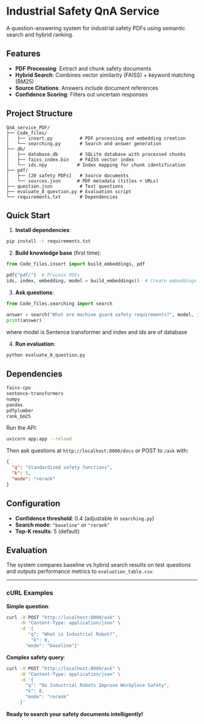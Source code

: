 # Industrial Safety QnA Service

A question-answering system for industrial safety PDFs using semantic search and hybrid ranking.

## Features

- **PDF Processing**: Extract and chunk safety documents
- **Hybrid Search**: Combines vector similarity (FAISS) + keyword matching (BM25)
- **Source Citations**: Answers include document references
- **Confidence Scoring**: Filters out uncertain responses

## Project Structure
```
QnA_service_PDF/
├── Code_files/
│   ├── insert.py          # PDF processing and embedding creation
│   └── searching.py       # Search and answer generation
├── db/
│   ├── database.db        # SQLite database with processed chunks
│   ├── faiss_index.bin    # FAISS vector index
│   └── ids.npy           # Index mapping for chunk identification
├── pdf/
│   ├── [20 safety PDFs]   # Source documents
│   └── sources.json      # PDF metadata (titles + URLs)
├── question.json          # Test questions
├── evaluate_8_question.py # Evaluation script
└── requirements.txt       # Dependencies
```

## Quick Start

1. **Install dependencies**:
```bash
pip install -r requirements.txt
```

2. **Build knowledge base** (first time):
```python
from Code_files.insert import build_embeddings, pdf

pdf("pdf/")  # Process PDFs
ids, index, embedding, model = build_embeddings()  # Create embeddings
```

3. **Ask questions**:
```python
from Code_files.searching import search

answer = search("What are machine guard safety requirements?", model, index, ids)
print(answer)

```
where model is Sentence transformer and index and ids are of database

4. **Run evaluation**:
```bash
python evaluate_8_question.py
```

## Dependencies

```txt
faiss-cpu
sentence-transformers
numpy
pandas
pdfplumber
rank_bm25
```

Run the API:
```bash
uvicorn app:app --reload
```

Then ask questions at `http://localhost:8000/docs` or POST to `/ask` with:
```json
{
  "q": "Standardized safety functions",
  "k": 5,
  "mode": "rerank"
}
```
## Configuration

- **Confidence threshold**: 0.4 (adjustable in `searching.py`)
- **Search mode**: `"baseline"` or `"rerank"`
- **Top-K results**: 5 (default)

## Evaluation

The system compares baseline vs hybrid search results on test questions and outputs performance metrics to `evaluation_table.csv`.

---

### cURL Examples

**Simple question**:
```bash
curl -X POST "http://localhost:8000/ask" \
     -H "Content-Type: application/json" \
     -d '{
        "q": "What is Industrial Robot?",
         "k": 8,
       "mode": "baseline"}'
```

**Complex safety query**:
```bash
curl -X POST "http://localhost:8000/ask" \
     -H "Content-Type: application/json" \
     -d '{
       "q": "Do Industrial Robots Improve Workplace Safety",
       "k": 8,
       "mode": "rerank"
     }'
```

**Ready to search your safety documents intelligently!**
